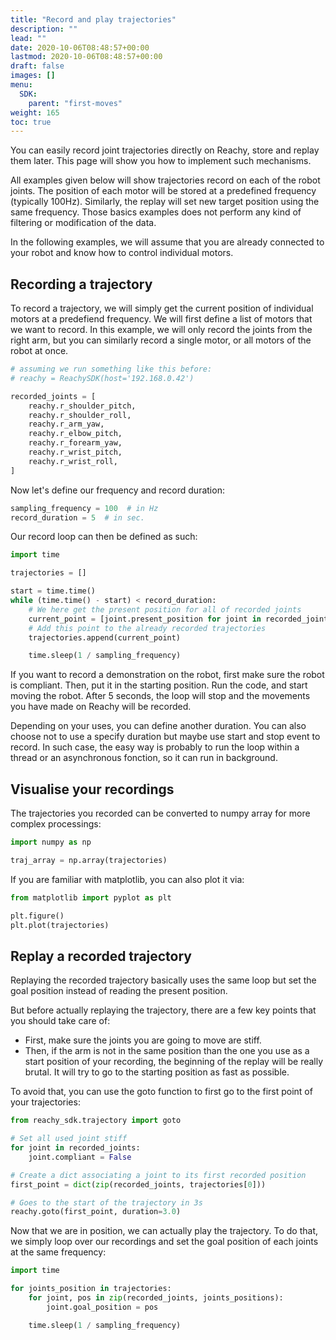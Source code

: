 ```yaml
---
title: "Record and play trajectories"
description: ""
lead: ""
date: 2020-10-06T08:48:57+00:00
lastmod: 2020-10-06T08:48:57+00:00
draft: false
images: []
menu:
  SDK:
    parent: "first-moves"
weight: 165
toc: true
---
```


You can easily record joint trajectories directly on Reachy, store and replay them later. This page will show you how to implement such mechanisms. 

All examples given below will show trajectories record on each of the robot joints. The position of each motor will be stored at a predefined frequency (typically 100Hz). Similarly, the replay will set new target position using the same frequency. Those basics examples does not perform any kind of filtering or modification of the data.

In the following examples, we will assume that you are already connected to your robot and know how to control individual motors.

## Recording a trajectory

To record a trajectory, we will simply get the current position of individual motors at a predefiend frequency. We will first define a list of motors that we want to record. In this example, we will only record the joints from the right arm, but you can similarly record a single motor, or all motors of the robot at once.

```python
# assuming we run something like this before:
# reachy = ReachySDK(host='192.168.0.42') 

recorded_joints = [
    reachy.r_shoulder_pitch,
    reachy.r_shoulder_roll,
    reachy.r_arm_yaw,
    reachy.r_elbow_pitch,
    reachy.r_forearm_yaw,
    reachy.r_wrist_pitch,
    reachy.r_wrist_roll,
]
```

Now let's define our frequency and record duration:

```python
sampling_frequency = 100  # in Hz
record_duration = 5  # in sec.
```

Our record loop can then be defined as such:

```python
import time

trajectories = []

start = time.time()
while (time.time() - start) < record_duration:
    # We here get the present position for all of recorded joints
    current_point = [joint.present_position for joint in recorded_joints]
    # Add this point to the already recorded trajectories
    trajectories.append(current_point)

    time.sleep(1 / sampling_frequency)
```
If you want to record a demonstration on the robot, first make sure the robot is compliant. Then, put it in the starting position. Run the code, and start moving the robot. After 5 seconds, the loop will stop and the movements you have made on Reachy will be recorded. 

Depending on your uses, you can define another duration. You can also choose not to use a specify duration but maybe use start and stop event to record. In such case, the easy way is probably to run the loop within a thread or an asynchronous fonction, so it can run in background.

## Visualise your recordings

The trajectories you recorded can be converted to numpy array for more complex processings:

```python
import numpy as np

traj_array = np.array(trajectories)
```

If you are familiar with matplotlib, you can also plot it via:

```python
from matplotlib import pyplot as plt

plt.figure()
plt.plot(trajectories)
```

## Replay a recorded trajectory

Replaying the recorded trajectory basically uses the same loop but set the goal position instead of reading the present position. 

But before actually replaying the trajectory, there are a few key points that you should take care of:

- First, make sure the joints you are going to move are stiff.
- Then, if the arm is not in the same position than the one you use as a start position of your recording, the beginning of the replay will be really brutal. It will try to go to the starting position as fast as possible.

To avoid that, you can use the goto function to first go to the first point of your trajectories:

```python
from reachy_sdk.trajectory import goto

# Set all used joint stiff
for joint in recorded_joints:
    joint.compliant = False

# Create a dict associating a joint to its first recorded position
first_point = dict(zip(recorded_joints, trajectories[0]))

# Goes to the start of the trajectory in 3s
reachy.goto(first_point, duration=3.0)
```

Now that we are in position, we can actually play the trajectory. To do that, we simply loop over our recordings and set the goal position of each joints at the same frequency:

```python
import time

for joints_position in trajectories:
    for joint, pos in zip(recorded_joints, joints_positions):
        joint.goal_position = pos

    time.sleep(1 / sampling_frequency)
```


